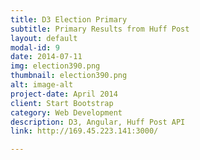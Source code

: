 ```yaml
---
title: D3 Election Primary
subtitle: Primary Results from Huff Post
layout: default
modal-id: 9
date: 2014-07-11
img: election390.png
thumbnail: election390.png
alt: image-alt
project-date: April 2014
client: Start Bootstrap
category: Web Development
description: D3, Angular, Huff Post API
link: http://169.45.223.141:3000/

---
```

